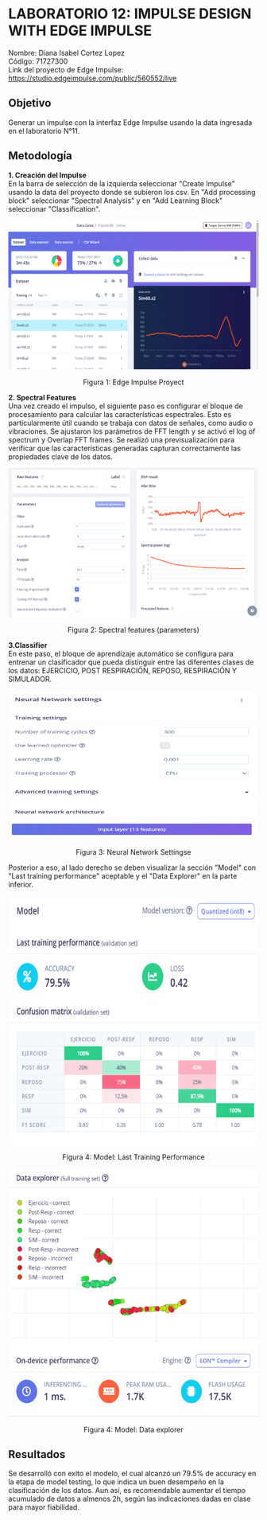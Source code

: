 # **LABORATORIO 12: IMPULSE DESIGN WITH EDGE IMPULSE**
Nombre: Diana Isabel Cortez Lopez\
Código: 71727300\
Link del proyecto de Edge Impulse: https://studio.edgeimpulse.com/public/560552/live

## **Objetivo** 
Generar un impulse con la interfaz Edge Impulse usando la data ingresada en el laboratorio N°11.

## **Metodología** 
**1. Creación del Impulse**\
En la barra de selección de la izquierda seleccionar "Create Impulse" usando la data del proyecto donde se subieron los csv. En "Add processing block" seleccionar "Spectral Analysis" y en "Add Learning Block" seleccionar "Classification".
<p align="justify">
<p align="center"><img src=https://github.com/DianaCortezL/ISB-Grupo-5/blob/c5969dee18614422bbff7058a8788003cba431ef/ISB/Laboratorios/Lab11%20-%20Edge%20Impulse/Diana/Imagenes/Datos_edge_impulse.png width="600" height="300"></p>
<div align="center">Figura 1: Edge Impulse Proyect </i></div>
</p>

**2. Spectral Features**\
Una vez creado el impulso, el siguiente paso es configurar el bloque de procesamiento para calcular las características espectrales. Esto es particularmente útil cuando se trabaja con datos de señales, como audio o vibraciones. Se ajustaron los parámetros de FFT length y se activó el log of spectrum y Overlap FFT frames. Se realizó una previsualización para verificar que las características generadas capturan correctamente las propiedades clave de los datos.

<p align="justify">
<p align="center"><img src=https://github.com/DianaCortezL/ISB-Grupo-5/blob/c5969dee18614422bbff7058a8788003cba431ef/ISB/Laboratorios/Lab12%20-%20Edge%20Impulse%202/Diana/Imagenes/spectral_features.png width="600" height="300"></p>
<div align="center">Figura 2: Spectral features (parameters) </i></div>
</p>

**3.Classifier**\
En este paso, el bloque de aprendizaje automático se configura para entrenar un clasificador que pueda distinguir entre las diferentes clases de los datos: EJERCICIO, POST RESPIRACIÓN, REPOSO, RESPIRACIÓN Y SIMULADOR.

<p align="justify">
<p align="center"><img src=https://github.com/DianaCortezL/ISB-Grupo-5/blob/b69ac66a1f2ed190e8004b53470656f602a63f17/ISB/Laboratorios/Lab12%20-%20Edge%20Impulse%202/Diana/Imagenes/settings.png width="600" height="300"></p>
<div align="center">Figura 3: Neural Network Settingse </i></div>
</p>

Posterior a eso, al lado derecho se deben visualizar la sección "Model" con "Last training performance" aceptable y el "Data Explorer" en la parte inferior.

<p align="justify">
<p align="center"><img src=https://github.com/DianaCortezL/ISB-Grupo-5/blob/c5969dee18614422bbff7058a8788003cba431ef/ISB/Laboratorios/Lab12%20-%20Edge%20Impulse%202/Diana/Imagenes/model.png width="600" height="500"></p>
<div align="center">Figura 4: Model: Last Training Performance </i></div>
</p>

<p align="justify">
<p align="center"><img src=https://github.com/DianaCortezL/ISB-Grupo-5/blob/c5969dee18614422bbff7058a8788003cba431ef/ISB/Laboratorios/Lab12%20-%20Edge%20Impulse%202/Diana/Imagenes/data_explorer.png width="600" height="500"></p>
<div align="center">Figura 4: Model: Data explorer</i></div>
</p>

## **Resultados** 
Se desarrolló  con exito el modelo, el cual alcanzó un 79.5% de accuracy en la etapa de model testing, lo que indica un buen desempeño en la clasificación de los datos. Aun así, es recomendable aumentar el tiempo acumulado de datos a almenos 2h, según las indicaciones dadas en clase para mayor fiabilidad.
